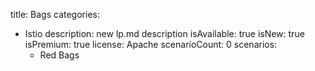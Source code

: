 title: Bags
categories:
  - Istio
description: new lp.md description
isAvailable: true
isNew: true
isPremium: true
license: Apache
scenarioCount: 0
scenarios: 
    - Red Bags
